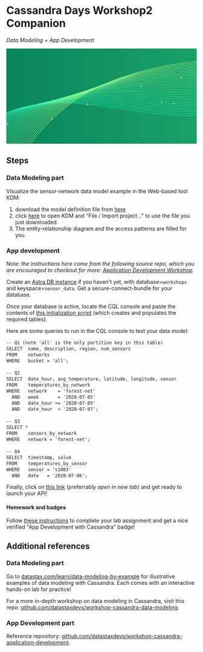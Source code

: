 # Cassandra Days Workshop2 Companion

_Data Modeling + App Development_

![Banner](images/cd_banner.png)

## Steps

### Data Modeling part

Visualize the sensor-network data model example
in the Web-based tool KDM:

1. download the model definition file from [here](https://raw.githubusercontent.com/datastaxdevs/workshop-cassandra-data-modeling/main/materials/kdm_sensor_data.xml)
2. click [here](http://kdm.kashliev.com/) to open KDM and "File / Import project..." to use the file you just downloaded.
3. The entity-relationship diagram and the access patterns are filled for you.

### App development

_Note: the instructions here come from the following source repo, which you are encouraged to checkout for more: [Application Development Workshop](https://github.com/datastaxdevs/workshop-cassandra-application-development#readme)._

Create an [Astra DB instance](https://astra.datastax.com) if you haven't yet, with database=`workshops` and keyspace=`sensor_data`.
Get a secure-connect-bundle for your database.

Once your database is active,
locate the CQL console and paste the
contents of [this initialization script](https://raw.githubusercontent.com/datastaxdevs/workshop-cassandra-application-development/main/initialize.cql)
(which creates and populates the required tables).

Here are some queries to run in the CQL
console to test your data model:
```
-- Q1 (note 'all' is the only partition key in this table)
SELECT  name, description, region, num_sensors
FROM    networks
WHERE   bucket = 'all';

-- Q2
SELECT  date_hour, avg_temperature, latitude, longitude, sensor 
FROM    temperatures_by_network
WHERE   network    = 'forest-net'
  AND   week       = '2020-07-05'
  AND   date_hour >= '2020-07-05'
  AND   date_hour  < '2020-07-07';

-- Q3
SELECT * 
FROM    sensors_by_network
WHERE   network = 'forest-net';

-- Q4
SELECT  timestamp, value 
FROM    temperatures_by_sensor
WHERE   sensor = 's1003'
  AND   date   = '2020-07-06';
```

Finally, click on [this link](https://gitpod.io/#https://github.com/datastaxdevs/workshop-cassandra-application-development) (preferrably _open in new tab_)
and get ready to launch your API!

#### Homework and badges

Follow [these instructions](https://github.com/datastaxdevs/workshop-cassandra-application-development#homework-instructions) to complete
your lab assignment and get a nice verified "App Development with Cassandra" badge!

## Additional references

### Data Modeling part

Go to [datastax.com/learn/data-modeling-by-example](https://www.datastax.com/learn/data-modeling-by-example) for illustrative examples
of data modeling with Cassandra. Each comes with an interactive hands-on lab for practice!

For a more in-depth workshop on data modeling in Cassandra, visit this repo: [github.com/datastaxdevs/workshop-cassandra-data-modeling](https://github.com/datastaxdevs/workshop-cassandra-data-modeling).

### App Development part

Reference repository: [github.com/datastaxdevs/workshop-cassandra-application-development](https://github.com/datastaxdevs/workshop-cassandra-application-development#readme).
